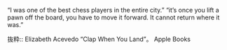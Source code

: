 “I was one of the best chess players in the entire city.”
“it’s once you lift a pawn off the board,
you have to move it forward. It cannot return where it was.”

抜粋:: Elizabeth Acevedo  “Clap When You Land”。 Apple Books  

